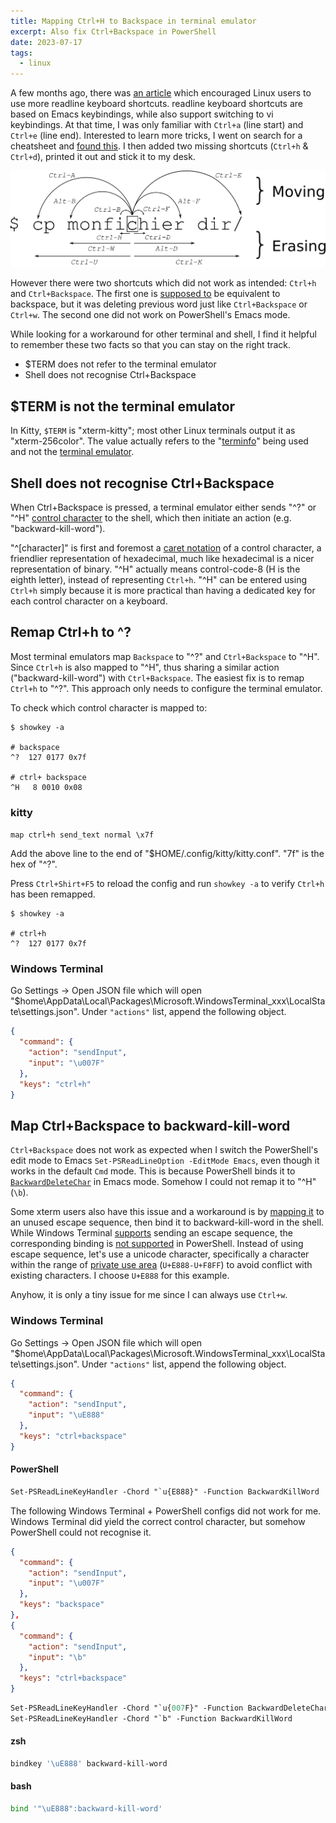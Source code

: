 ```yaml
---
title: Mapping Ctrl+H to Backspace in terminal emulator
excerpt: Also fix Ctrl+Backspace in PowerShell
date: 2023-07-17
tags:
  - linux
---
```


A few months ago, there was [an article](https://www.masteringemacs.org/article/keyboard-shortcuts-every-command-line-hacker-should-know-about-gnu-readline) which encouraged Linux users to use more readline keyboard shortcuts. readline keyboard shortcuts are based on Emacs keybindings, while also support switching to vi keybindings. At that time, I was only familiar with `Ctrl+a` (line start) and `Ctrl+e` (line end). Interested to learn more tricks, I went on search for a cheatsheet and [found this](https://clementc.github.io/blog/2018/01/25/moving_cli/). I then added two missing shortcuts (`Ctrl+h` & `Ctrl+d`), printed it out and stick it to my desk.

![readline keyboard shortcuts](20230717/readline-shortcuts.png)

However there were two shortcuts which did not work as intended: `Ctrl+h` and `Ctrl+Backspace`. The first one is [supposed to](https://en.wikipedia.org/wiki/GNU_Readline#Emacs_keyboard_shortcuts) be equivalent to backspace, but it was deleting previous word just like `Ctrl+Backspace` or `Ctrl+w`. The second one did not work on PowerShell's Emacs mode.

While looking for a workaround for other terminal and shell, I find it helpful to remember these two facts so that you can stay on the right track.

- $TERM does not refer to the terminal emulator
- Shell does not recognise Ctrl+Backspace

## $TERM is not the terminal emulator

In Kitty, `$TERM` is "xterm-kitty"; most other Linux terminals output it as "xterm-256color". The value actually refers to the "[terminfo](https://en.wikipedia.org/wiki/Terminfo)" being used and not the [terminal emulator](https://en.wikipedia.org/wiki/Xterm).

## Shell does not recognise Ctrl+Backspace

When Ctrl+Backspace is pressed, a terminal emulator either sends "^?" or "^H" [control character](https://en.wikipedia.org/wiki/C0_and_C1_control_codes#C0_controls) to the shell, which then initiate an action (e.g. "backward-kill-word").

"^\[character\]" is first and foremost a [caret notation](https://en.wikipedia.org/wiki/Caret_notation) of a control character, a friendlier representation of hexadecimal, much like hexadecimal is a nicer representation of binary. "^H" actually means control-code-8 (H is the eighth letter), instead of representing `Ctrl+h`. "^H" can be entered using `Ctrl+h` simply because it is more practical than having a dedicated key for each control character on a keyboard.

## Remap Ctrl+h to ^?

Most terminal emulators map `Backspace` to "^?" and `Ctrl+Backspace` to "^H". Since `Ctrl+h` is also mapped to "^H", thus sharing a similar action ("backward-kill-word") with `Ctrl+Backspace`. The easiest fix is to remap `Ctrl+h` to "^?". This approach only needs to configure the terminal emulator.

To check which control character is mapped to:

```
$ showkey -a

# backspace
^? 	127 0177 0x7f

# ctrl+ backspace
^H 	 8 0010 0x08
```

### kitty

`map ctrl+h send_text normal \x7f`

Add the above line to the end of "$HOME/.config/kitty/kitty.conf". "7f" is the hex of "^?".

Press `Ctrl+Shirt+F5` to reload the config and run `showkey -a` to verify `Ctrl+h` has been remapped.

```
$ showkey -a

# ctrl+h
^? 	127 0177 0x7f
```

### Windows Terminal

Go Settings -> Open JSON file which will open "$home\AppData\Local\Packages\Microsoft.WindowsTerminal_xxx\LocalState\settings.json". Under `"actions"` list, append the following object.

```json
{
  "command": {
    "action": "sendInput",
    "input": "\u007F"
  },
  "keys": "ctrl+h"
}
```

## Map Ctrl+Backspace to backward-kill-word

`Ctrl+Backspace` does not work as expected when I switch the PowerShell's edit mode to Emacs `Set-PSReadLineOption -EditMode Emacs`, even though it works in the default `Cmd` mode. This is because PowerShell binds it to [`BackwardDeleteChar`](https://learn.microsoft.com/en-us/powershell/module/psreadline/about/about_psreadline_functions#backwarddeletechar) in Emacs mode. Somehow I could not remap it to "^H" (`\b`).

Some xterm users also have this issue and a workaround is by [mapping it](https://www.vinc17.net/unix/ctrl-backspace.en.html) to an unused escape sequence, then bind it to backward-kill-word in the shell. While Windows Terminal [supports](https://learn.microsoft.com/en-us/windows/terminal/customize-settings/actions#send-input) sending an escape sequence, the corresponding binding is [not supported](https://github.com/PowerShell/PSReadLine/issues/3430) in PowerShell. Instead of using escape sequence, let's use a unicode character, specifically a character within the range of [private use area](https://en.wikipedia.org/wiki/Private_Use_Areas) (`U+E888-U+F8FF`) to avoid conflict with existing characters. I choose `U+E888` for this example.

Anyhow, it is only a tiny issue for me since I can always use `Ctrl+w`.

### Windows Terminal

Go Settings -> Open JSON file which will open "$home\AppData\Local\Packages\Microsoft.WindowsTerminal_xxx\LocalState\settings.json". Under `"actions"` list, append the following object.

```json
{
  "command": {
    "action": "sendInput",
    "input": "\uE888"
  },
  "keys": "ctrl+backspace"
}
```

#### PowerShell

```ps $PROFILE
Set-PSReadLineKeyHandler -Chord "`u{E888}" -Function BackwardKillWord
```

The following Windows Terminal + PowerShell configs did not work for me. Windows Terminal did yield the correct control character, but somehow PowerShell could not recognise it.

```json
{
  "command": {
    "action": "sendInput",
    "input": "\u007F"
  },
  "keys": "backspace"
},
{
  "command": {
    "action": "sendInput",
    "input": "\b"
  },
  "keys": "ctrl+backspace"
}
```

```ps $PROFILE
Set-PSReadLineKeyHandler -Chord "`u{007F}" -Function BackwardDeleteChar
Set-PSReadLineKeyHandler -Chord "`b" -Function BackwardKillWord
```

#### zsh

```sh $HOME/.zshrc
bindkey '\uE888' backward-kill-word
```

#### bash

```sh $HOME/.bashrc
bind '"\uE888":backward-kill-word'
```
